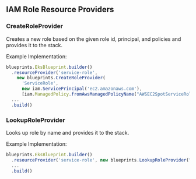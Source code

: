 ## IAM Role Resource Providers

### CreateRoleProvider
Creates a new role based on the given role id, principal, and policies and provides it to the stack.

Example Implementation:
```typescript
blueprints.EksBlueprint.builder()
  .resourceProvider('service-role', 
    new blueprints.CreateRoleProvider(
      'ServiceRole', 
      new iam.ServicePrincipal('ec2.amazonaws.com'), 
      [iam.ManagedPolicy.fromAwsManagedPolicyName("AWSEC2SpotServiceRolePolicy")])).
  ...
  .build()
```

### LookupRoleProvider
Looks up role by name and provides it to the stack.

Example Implementation:
```typescript
blueprints.EksBlueprint.builder()
  .resourceProvider('service-role', new blueprints.LookupRoleProvider("RoleName"))
  ...
  .build()
```
